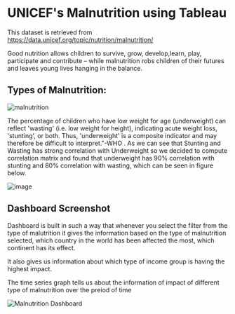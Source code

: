 # UNICEF's Malnutrition using Tableau

This dataset is retrieved from https://data.unicef.org/topic/nutrition/malnutrition/

Good nutrition allows children to survive, grow, develop,learn, play, participate and contribute – while malnutrition robs children of their futures and leaves young lives hanging in the balance. 

## Types of Malnutrition:

![malnutrition](https://user-images.githubusercontent.com/61301712/87360476-3702eb00-c538-11ea-8aed-fbef544da584.PNG)


The percentage of children who have low weight for age (underweight) can reflect 'wasting' (i.e. low weight for height), indicating acute weight loss, 'stunting', or both. Thus, 'underweight' is a composite indicator and may therefore be difficult to interpret."-WHO . As we can see that Stunting and Wasting has strong correlation with Underweight so we decided to compute correlation matrix and found that underweight has 90% correlation with stunting and 80% correlation with wasting, which can be seen in figure below.

![image](https://user-images.githubusercontent.com/61301712/87360592-77faff80-c538-11ea-8ff8-132ff2e35a25.png)



## Dashboard Screenshot
Dashboard is built in such a way that whenever you select the filter from the type of malutrition it gives the information based on the type of malnutrition selected, which country in the world has been affected the most, which continent has its effect.

It also gives us information about which type of income group is having the highest impact.

The time series graph tells us about the information of impact of different type of malnutrition over the preiod of time 


![Malnutrition Dashboard](https://user-images.githubusercontent.com/61301712/87360540-58fc6d80-c538-11ea-93e1-8c1125498fbf.png)
